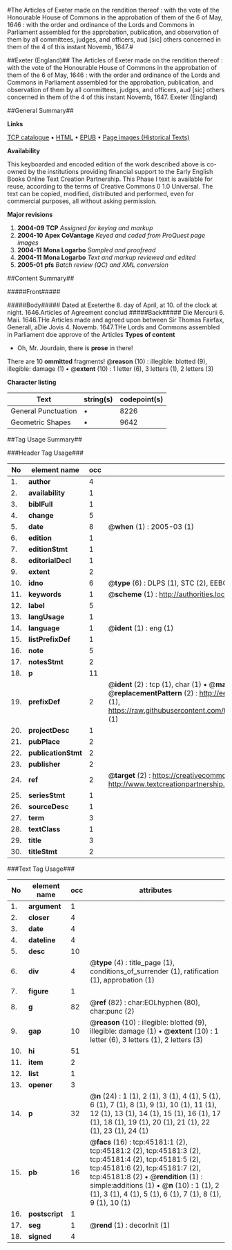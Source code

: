 #The Articles of Exeter made on the rendition thereof : with the vote of the Honourable House of Commons in the approbation of them of the 6 of May, 1646 : with the order and ordinance of the Lords and Commons in Parliament assembled for the approbation, publication, and observation of them by all committees, judges, and officers, aud [sic] others concerned in them of the 4 of this instant Novemb, 1647.#

##Exeter (England)##
The Articles of Exeter made on the rendition thereof : with the vote of the Honourable House of Commons in the approbation of them of the 6 of May, 1646 : with the order and ordinance of the Lords and Commons in Parliament assembled for the approbation, publication, and observation of them by all committees, judges, and officers, aud [sic] others concerned in them of the 4 of this instant Novemb, 1647.
Exeter (England)

##General Summary##

**Links**

[TCP catalogue](http://www.ota.ox.ac.uk/tcp/)  • 
[HTML](http://tei.it.ox.ac.uk/tcp/Texts-HTML/free/A25/A25927.html)  • 
[EPUB](http://tei.it.ox.ac.uk/tcp/Texts-EPUB/free/A25/A25927.epub) • 
[Page images (Historical Texts)](https://data.historicaltexts.jisc.ac.uk/view?pubId=eebo-10521781e&pageId=eebo-10521781e-45181-1)

**Availability**

This keyboarded and encoded edition of the
	       work described above is co-owned by the institutions
	       providing financial support to the Early English Books
	       Online Text Creation Partnership. This Phase I text is
	       available for reuse, according to the terms of Creative
	       Commons 0 1.0 Universal. The text can be copied,
	       modified, distributed and performed, even for
	       commercial purposes, all without asking permission.

**Major revisions**

1. __2004-09__ __TCP__ *Assigned for keying and markup*
1. __2004-10__ __Apex CoVantage__ *Keyed and coded from ProQuest page images*
1. __2004-11__ __Mona Logarbo__ *Sampled and proofread*
1. __2004-11__ __Mona Logarbo__ *Text and markup reviewed and edited*
1. __2005-01__ __pfs__ *Batch review (QC) and XML conversion*

##Content Summary##

#####Front#####

#####Body#####
Dated at Exeterthe 8. day of April, at 10. of the clock at night. 1646.Articles of Agreement conclud
#####Back#####
Die Mercurii 6. Maii. 1646.THe Articles made and agreed upon between Sir Thomas Fairfax, Generall, aDie Jovis 4. Novemb. 1647.THe Lords and Commons assembled in Parliament doe approve of the Articles 
**Types of content**

  * Oh, Mr. Jourdain, there is **prose** in there!

There are 10 **ommitted** fragments! 
 @__reason__ (10) : illegible: blotted (9), illegible: damage (1)  •  @__extent__ (10) : 1 letter (6), 3 letters (1), 2 letters (3)

**Character listing**


|Text|string(s)|codepoint(s)|
|---|---|---|
|General Punctuation|•|8226|
|Geometric Shapes|▪|9642|

##Tag Usage Summary##

###Header Tag Usage###

|No|element name|occ|attributes|
|---|---|---|---|
|1.|__author__|4||
|2.|__availability__|1||
|3.|__biblFull__|1||
|4.|__change__|5||
|5.|__date__|8| @__when__ (1) : 2005-03 (1)|
|6.|__edition__|1||
|7.|__editionStmt__|1||
|8.|__editorialDecl__|1||
|9.|__extent__|2||
|10.|__idno__|6| @__type__ (6) : DLPS (1), STC (2), EEBO-CITATION (1), OCLC (1), VID (1)|
|11.|__keywords__|1| @__scheme__ (1) : http://authorities.loc.gov/ (1)|
|12.|__label__|5||
|13.|__langUsage__|1||
|14.|__language__|1| @__ident__ (1) : eng (1)|
|15.|__listPrefixDef__|1||
|16.|__note__|5||
|17.|__notesStmt__|2||
|18.|__p__|11||
|19.|__prefixDef__|2| @__ident__ (2) : tcp (1), char (1)  •  @__matchPattern__ (2) : ([0-9\-]+):([0-9IVX]+) (1), (.+) (1)  •  @__replacementPattern__ (2) : http://eebo.chadwyck.com/downloadtiff?vid=$1&page=$2 (1), https://raw.githubusercontent.com/textcreationpartnership/Texts/master/tcpchars.xml#$1 (1)|
|20.|__projectDesc__|1||
|21.|__pubPlace__|2||
|22.|__publicationStmt__|2||
|23.|__publisher__|2||
|24.|__ref__|2| @__target__ (2) : https://creativecommons.org/publicdomain/zero/1.0/ (1), http://www.textcreationpartnership.org/docs/. (1)|
|25.|__seriesStmt__|1||
|26.|__sourceDesc__|1||
|27.|__term__|3||
|28.|__textClass__|1||
|29.|__title__|3||
|30.|__titleStmt__|2||


###Text Tag Usage###

|No|element name|occ|attributes|
|---|---|---|---|
|1.|__argument__|1||
|2.|__closer__|4||
|3.|__date__|4||
|4.|__dateline__|4||
|5.|__desc__|10||
|6.|__div__|4| @__type__ (4) : title_page (1), conditions_of_surrender (1), ratification (1), approbation (1)|
|7.|__figure__|1||
|8.|__g__|82| @__ref__ (82) : char:EOLhyphen (80), char:punc (2)|
|9.|__gap__|10| @__reason__ (10) : illegible: blotted (9), illegible: damage (1)  •  @__extent__ (10) : 1 letter (6), 3 letters (1), 2 letters (3)|
|10.|__hi__|51||
|11.|__item__|2||
|12.|__list__|1||
|13.|__opener__|3||
|14.|__p__|32| @__n__ (24) : 1 (1), 2 (1), 3 (1), 4 (1), 5 (1), 6 (1), 7 (1), 8 (1), 9 (1), 10 (1), 11 (1), 12 (1), 13 (1), 14 (1), 15 (1), 16 (1), 17 (1), 18 (1), 19 (1), 20 (1), 21 (1), 22 (1), 23 (1), 24 (1)|
|15.|__pb__|16| @__facs__ (16) : tcp:45181:1 (2), tcp:45181:2 (2), tcp:45181:3 (2), tcp:45181:4 (2), tcp:45181:5 (2), tcp:45181:6 (2), tcp:45181:7 (2), tcp:45181:8 (2)  •  @__rendition__ (1) : simple:additions (1)  •  @__n__ (10) : 1 (1), 2 (1), 3 (1), 4 (1), 5 (1), 6 (1), 7 (1), 8 (1), 9 (1), 10 (1)|
|16.|__postscript__|1||
|17.|__seg__|1| @__rend__ (1) : decorInit (1)|
|18.|__signed__|4||
